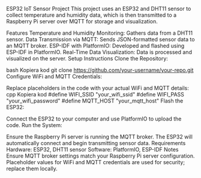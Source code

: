 ESP32 IoT Sensor Project
This project uses an ESP32 and DHT11 sensor to collect temperature and humidity data, which is then transmitted to a Raspberry Pi server over MQTT for storage and visualization.

Features
Temperature and Humidity Monitoring: Gathers data from a DHT11 sensor.
Data Transmission via MQTT: Sends JSON-formatted sensor data to an MQTT broker.
ESP-IDF with PlatformIO: Developed and flashed using ESP-IDF in PlatformIO.
Real-Time Data Visualization: Data is processed and visualized on the server.
Setup Instructions
Clone the Repository:

bash
Kopiera kod
git clone https://github.com/your-username/your-repo.git
Configure WiFi and MQTT Credentials:

Replace placeholders in the code with your actual WiFi and MQTT details:
cpp
Kopiera kod
#define WIFI_SSID "your_wifi_ssid"
#define WIFI_PASS "your_wifi_password"
#define MQTT_HOST "your_mqtt_host"
Flash the ESP32:

Connect the ESP32 to your computer and use PlatformIO to upload the code.
Run the System:

Ensure the Raspberry Pi server is running the MQTT broker.
The ESP32 will automatically connect and begin transmitting sensor data.
Requirements
Hardware: ESP32, DHT11 sensor
Software: PlatformIO, ESP-IDF
Notes
Ensure MQTT broker settings match your Raspberry Pi server configuration.
Placeholder values for WiFi and MQTT credentials are used for security; replace them locally.
